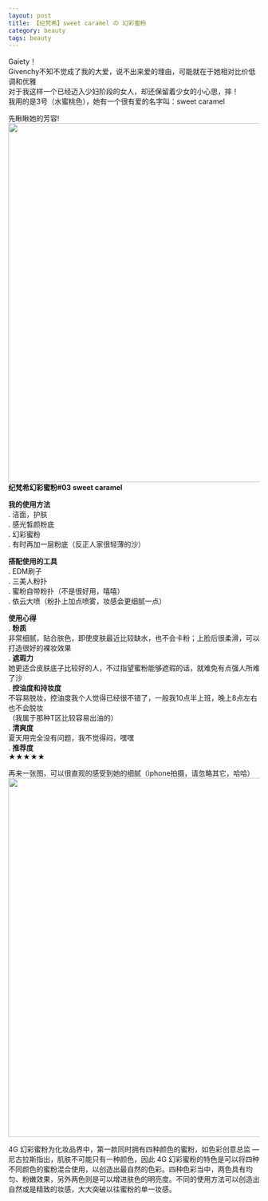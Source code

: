 ```yaml
---
layout: post
title: 【纪梵希】sweet caramel の 幻彩蜜粉 
category: beauty
tags: beauty
---
```


Gaiety！  
Givenchy不知不觉成了我的大爱，说不出来爱的理由，可能就在于她相对比价低调和优雅   
对于我这样一个已经迈入少妇阶段的女人，却还保留着少女的小心思，摔！  
我用的是3号（水蜜桃色），她有一个很有爱的名字叫：sweet caramel  
  
先瞅瞅她的芳容!   
<img width="720" src="http://lxyhust.com/images/1.JPG" />  
**纪梵希幻彩蜜粉#03 sweet caramel**

**我的使用方法**  
. 洁面，护肤  
. 感光皙颜粉底  
. 幻彩蜜粉  
. 有时再加一层粉底（反正人家很轻薄的沙）    

**搭配使用的工具**  
. EDM刷子  
. 三美人粉扑  
. 蜜粉自带粉扑（不是很好用，嘻嘻）  
. 依云大喷（粉扑上加点喷雾，妆感会更细腻一点）

**使用心得**  
. **粉质**  
  非常细腻，贴合肤色，即使皮肤最近比较缺水，也不会卡粉；上脸后很柔滑，可以打造很好的裸妆效果   
. **遮瑕力**  
  她更适合皮肤底子比较好的人，不过指望蜜粉能够遮瑕的话，就难免有点强人所难了沙  
. **控油度和持妆度**  
  不容易脱妆，控油度我个人觉得已经很不错了，一般我10点半上班，晚上8点左右也不会脱妆  
  （我属于那种T区比较容易出油的）   
. **清爽度**  
  夏天用完全没有问题，我不觉得闷，嘿嘿  
. **推荐度**  
  ★★★★★ 

再来一张图，可以很直观的感受到她的细腻（iphone拍摄，请忽略其它，哈哈）  
<img width="720" src="http://lxyhust.com/images/3.JPG" />  



4G 幻彩蜜粉为化妆品界中，第一款同时拥有四种颜色的蜜粉，如色彩创意总监 — 尼古拉斯指出，肌肤不可能只有一种颜色，因此 4G 幻彩蜜粉的特色是可以将四种不同颜色的蜜粉混合使用，以创造出最自然的色彩。四种色彩当中，两色具有均匀、粉嫩效果，另外两色则是可以增进肤色的明亮度。不同的使用方法可以创造出自然或是精致的妆感，大大突破以往蜜粉的单一妆感。  






